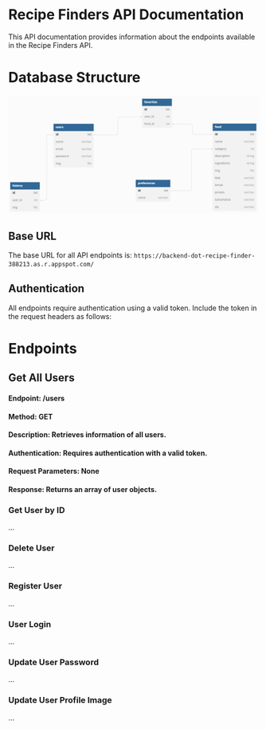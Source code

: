 # Recipe Finders API Documentation

This API documentation provides information about the endpoints available in the Recipe Finders API.

# Database Structure
![alt text](Database-Structure.png "Title")

## Base URL

The base URL for all API endpoints is: `https://backend-dot-recipe-finder-388213.as.r.appspot.com/`

## Authentication

All endpoints require authentication using a valid token. Include the token in the request headers as follows:


# Endpoints

## Get All Users
#### Endpoint: /users
#### Method: GET
#### Description: Retrieves information of all users.
#### Authentication: Requires authentication with a valid token.
#### Request Parameters: None
#### Response: Returns an array of user objects.




### Get User by ID

...

### Delete User

...

### Register User

...

### User Login

...

### Update User Password

...

### Update User Profile Image

...


